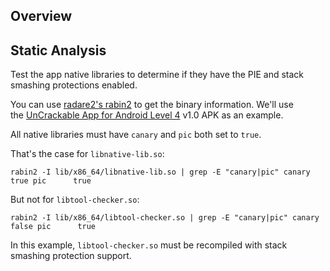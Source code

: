 ## Overview

## Static Analysis

Test the app native libraries to determine if they have the PIE and stack smashing protections enabled.

You can use [radare2's rabin2](https://mas.owasp.org/MASTG/Tools/0x08a-Testing-Tools#radare2) to get the binary information. We'll use the [UnCrackable App for Android Level 4](https://mas.owasp.org/MASTG/Tools/0x08b-Reference-Apps#android-uncrackable-l4) v1.0 APK as an example.

All native libraries must have `canary` and `pic` both set to `true`.

That's the case for `libnative-lib.so`:

`rabin2 -I lib/x86_64/libnative-lib.so | grep -E "canary|pic" canary   true pic      true`

But not for `libtool-checker.so`:

`rabin2 -I lib/x86_64/libtool-checker.so | grep -E "canary|pic" canary   false pic      true`

In this example, `libtool-checker.so` must be recompiled with stack smashing protection support.
